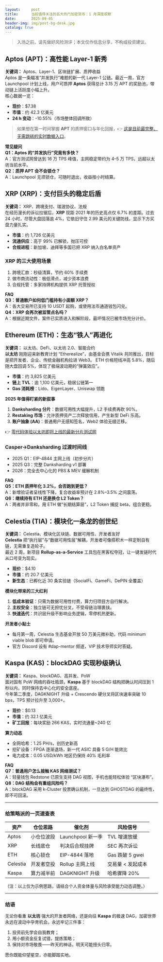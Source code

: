 ```yaml
---
layout:     post
title:      当前值得关注的五大热门加密货币：1 月深度观察
date:       2025-09-05
header-img: img/post-bg-desk.jpg
catalog: true
---
```


> 入场之前，请先做好风险测评；本文仅作信息分享，不构成投资建议。

## Aptos (APT)：高性能 Layer-1 新秀

**关键词：** Aptos、Layer-1、区块链扩展、质押收益  
Aptos 是一条瞄准“并发执行”难题的新一代 Layer-1 公链。最近一周，官方 Launchpool 计划上线，用户可质押 **Aptos** 获得总计 3.15 万 APT 的奖励池，带动链上活跃度小幅上升。  
核心数据一览：

- **现价**：$7.38  
- **市值**：约 42.3 亿美元  
- **24 h 变动**：-10.55%（市场整体回调所致）

> 如果想在第一时间掌握 **APT** 的质押窗口与年化回报，👉 [这是目前最完整、无需跳转的实时数据入口](https://okxdog.com/)。

**常见疑问**  
**Q1：Aptos 的“并发执行”究竟有多快？**  
A：官方测试网曾达到 16 万 TPS 峰值，主网稳定带约为 4–5 万 TPS，远超以太坊当前水平。  
**Q2：质押 APT 会不会锁仓？**  
A：Launchpool 无须锁仓，可随时退出，收益按小时结算。

## XRP (XRP)：支付巨头的稳定后盾

**关键词：** XRP、跨境支付、瑞波协议、法规  
在经历漫长的诉讼拉锯后，**XRP** 现距 2021 年的历史高点仅 6.7% 的差距。过去 24 小时，尽管大盘回落逾 4%，它依旧守住 2.99 美元的关键防线，显示下方买盘力量扎实。

- **市值**：约 1,726 亿美元  
- **流通供应**：高于 99% 已解锁，抛压可控  
- **合规进程**：新加坡、迪拜等多国已把 XRP 纳入白名单资产

### XRP 的三大使用场景  
1. 跨境汇款：秒级清算，节约 60% 手续费  
2. 做市商流动性：极低滑点，减少资本浪费  
3. 合规托管：多家持牌机构提供 XRP 托管授权

**FAQ**  
**Q3：普通散户如何低门槛持有小面额 XRP？**  
A：各大交易所已支持 10 USDT 起购，或使用法币通道钱包闪兑。  
**Q4：XRP 会再次被监管点名吗？**  
A：根据近期文件，案件已实质进入和解阶段，最坏情况已被市场充分计价。

## Ethereum (ETH)：生态“铁人”再进化

**关键词：** 以太坊、DeFi、以太坊 2.0、智能合约  
**以太坊** 刚刚迎来新教育计划 “Etherealize”，由基金会携 Vitalik 共同推出，目标是把开发者、企业、传统金融机构拉进 Web3。 ETH 价格短线冲高 5.8%，随后随大盘回调 5%，体现了极端波动期的“弹簧效应”。

- **市值**：约 3,825 亿美元  
- **链上 TVL**：逾 1,100 亿美元，稳居公链第一  
- **Gas 消耗榜**：Lido、EigenLayer、Uniswap 领跑

**2025 年值得盯紧的新叙事**  
1. **Danksharding 分片**：数据可用性大幅提升，L2 手续费再砍 90%。  
2. **Restaking 市场**：允许质押资产二次释放信用，产生新型 DeFi 乐高。  
3. **账户抽象 (AA)**：普通用户无感知签名，Web2 体验无缝迁移。

👉 [零代码体验以太坊即将上线的最新分片测试网](https://okxdog.com/)

### Casper→Danksharding 过渡时间线  
- 2025 Q1：EIP-4844 主网上线（初步分片）  
- 2025 Q3：完整 Danksharding v1 部署  
- 2026：完全去中心化的 PBS & MEV 缓解机制

**FAQ**  
**Q5：ETH 质押年化 3.2%，会否跑到更低？**  
A：新增验证者呈线性下降，复合收益率预计在 2.8%–3.5% 之间震荡。  
**Q6：继续持有 ETH 还是换仓 L2 Token？**  
A：两者并非零和，用 ETH 做“长期结算层”，L2 Token 捕捉 beta，组合更稳。

## Celestia (TIA)：模块化一条龙的创世纪

**关键词：** Celestia、模块化区块链、数据可用性、开发者友好  
**Celestia** 把“执行层”与“数据可用性层”解耦，开发者可像搭积木一样定制自有链，无需重复造轮子。  
最近 2 周，新项目 **Rollup-as-a-Service** 工具包在黑客松夺冠，让一键发链时代从口号变为现实。

- **现价**：$4.10  
- **市值**：约 20.7 亿美元  
- **新生态**：已孵化近 30 条实验链（SocialFi、GameFi、DePIN 全覆盖）

**模块化带来的三大红利**  
1. **低成本验证**：只需为数据可用性付费，算力归项目方自行解决。  
2. **主权安全**：独立链可无担忧分叉，不受母链治理裹挟。  
3. **快速迭代**：共识层升级不影响业务逻辑，零停机热更新。

**开发者小贴士**  
- 每月第一周，Celestia 生态基金开放 50 万美元微补助，代码 minimum viable blob 即可申请。  
- 官方 Discord 设有 #dap-mentor 频道，VIP 技术导师实时答疑。

## Kaspa (KAS)：blockDAG 实现秒级确认

**关键词：** Kaspa、blockDAG、高并发、PoW  
面对固有 PoW 网络的吞吐瓶颈，**Kaspa** 基于 blockDAG 结构把确认时间压到 1 秒以内，同时保持去中心化的安全底座。  
今年第二季度，DAGKNIGHT 升级 + Crescendo 硬分叉将区块速率突破 10 bps，TPS 预计拉升至 3,000+。

- **现价**：$0.13  
- **市值**：约 32.1 亿美元  
- **矿工回报**：每块奖励 266 KAS，实时流通量~240 亿

**算力动态**  
- 全网哈希：1.25 PH/s，创历史新高  
- 挖矿设备：FPGA 逐渐退场，新一代 ASIC 具备 5 G/H 能效比  
- 电力成本：0.05 USD/kWh 地区仍保持 40% 毛利率

**FAQ**  
**Q7：普通用户怎么接触 KAS 网络测试？**  
A：轻量钱包 Redstone 已原生支持 DAG 视图，手机也能轻松体验 “区块瀑布”。  
**Q8：DAG 结构会有重组风险吗？**  
A：blockDAG 采用 k-Cluster 投票确认机制，一旦达到 GHOSTDAG 的最终性，即不可回滚。

---

### 给策略派的一页速查表

| 资产 | 仓位思路 | 催化剂 | 风险信号 |
|---|---|---|---|
| Aptos | 小仓位波段 | Launchpool 新一季 | TVL 增速放缓 |
| XRP | 长线底仓 | 判决后合规挂牌 | SEC 再次诉讼 |
| ETH | 核心锁仓 | EIP-4844 落地 | Gas 跌破 5 gwei |
| Celestia | 开发者空投 | Rollup 主网上线 | 交易量 < 发起成本 |
| Kaspa | 算力减半前 | DAGKNIGHT 升级 | 哈希骤降 20% |

（注：以上仅为示例思路，请结合个人资金体量与风险承受能力动态调整。）

---

### 结语

无论你看重 **以太坊** 强大的开发者网络，还是向往 **Kaspa** 的极速 DAG，加密世界永远在波动中孕育机会。永远牢记三件事：

1. 投资前先学会自我教育；  
2. 用小额资金反复试错，提炼策略；  
3. 保持对市场敬畏——昨天的神话，明天可能扭头归零。

愿你既能仰望星空，亦能脚踏实地。